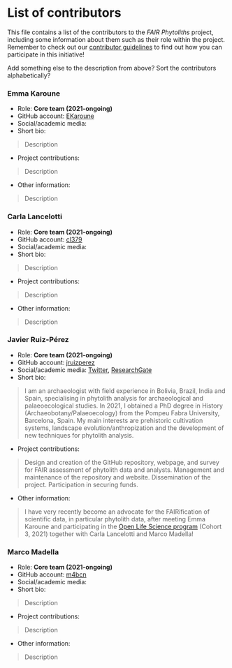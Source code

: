 # List of contributors

This file contains a list of the contributors to the *FAIR Phytoliths* project, including some information about them such as their role within the project. Remember to check out our [contributor guidelines](https://github.com/open-phytoliths/FAIR-phytoliths/blob/main/CONTRIBUTING.md) to find out how you can participate in this initiative!

Add something else to the description from above? Sort the contributors alphabetically?

### Emma Karoune
* Role: **Core team (2021-ongoing)**
* GitHub account: [EKaroune](https://github.com/EKaroune)
* Social/academic media:
* Short bio:
> Description
* Project contributions:
> Description
* Other information:
> Description

### Carla Lancelotti
* Role: **Core team (2021-ongoing)**
* GitHub account: [cl379](https://github.com/cl379)
* Social/academic media:
* Short bio:
> Description
* Project contributions:
> Description
* Other information:
> Description

### Javier Ruiz-Pérez
* Role: **Core team (2021-ongoing)**
* GitHub account: [jruizperez](https://github.com/jruizperez)
* Social/academic media: [Twitter](https://twitter.com/J_Ruiz_Perez), [ResearchGate](https://www.researchgate.net/profile/Javier-Ruiz-Perez)
* Short bio:
> I am an archaeologist with field experience in Bolivia, Brazil, India and Spain, specialising in phytolith analysis for archaeological and palaeoecological studies. In 2021, I obtained a PhD degree in History (Archaeobotany/Palaeoecology) from the Pompeu Fabra University, Barcelona, Spain. My main interests are prehistoric cultivation systems, landscape evolution/anthropization and the development of new techniques for phytolith analysis.
* Project contributions: 
> Design and creation of the GitHub repository, webpage, and survey for FAIR assessment of phytolith data and analysts. Management and maintenance of the repository and website. Dissemination of the project. Participation in securing funds.
* Other information:
> I have very recently become an advocate for the FAIRification of scientific data, in particular phytolith data, after meeting Emma Karoune and participating in the [Open Life Science program](https://openlifesci.org/) (Cohort 3, 2021) together with Carla Lancelotti and Marco Madella!

### Marco Madella
* Role: **Core team (2021-ongoing)**
* GitHub account: [m4bcn](https://github.com/m4bcn)
* Social/academic media:
* Short bio:
> Description
* Project contributions:
> Description
* Other information:
> Description
